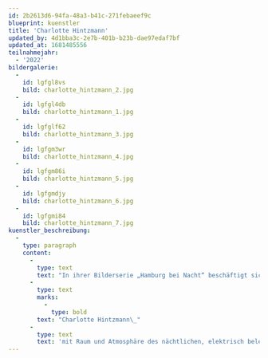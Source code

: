 ```yaml
---
id: 2b2613d6-94fa-48a3-b41c-271febaeef9c
blueprint: kuenstler
title: 'Charlotte Hintzmann'
updated_by: 4d1bba3c-2e7b-401b-b23b-dae97edaf7bf
updated_at: 1681485556
teilnahmejahr:
  - '2022'
bildergalerie:
  -
    id: lgfgl8vs
    bild: charlotte_hintzmann_2.jpg
  -
    id: lgfgl4db
    bild: charlotte_hintzmann_1.jpg
  -
    id: lgfglf62
    bild: charlotte_hintzmann_3.jpg
  -
    id: lgfgm3wr
    bild: charlotte_hintzmann_4.jpg
  -
    id: lgfgm86i
    bild: charlotte_hintzmann_5.jpg
  -
    id: lgfgmdjy
    bild: charlotte_hintzmann_6.jpg
  -
    id: lgfgmi84
    bild: charlotte_hintzmann_7.jpg
kuenstler_beschreibung:
  -
    type: paragraph
    content:
      -
        type: text
        text: "In ihrer Bilderserie „Hamburg bei Nacht“ beschäftigt sich die Illustratorin\_"
      -
        type: text
        marks:
          -
            type: bold
        text: "Charlotte Hintzmann\_"
      -
        type: text
        text: 'mit Raum und Atmosphäre des nächtlichen, elektrisch beleuchteten Hamburg. In ihren digitalen Malereien erhebt sie banale Straßenkreuzungen und gewöhnliche Gebäude zu ungewöhnlichen Bildsujets.'
---
```


